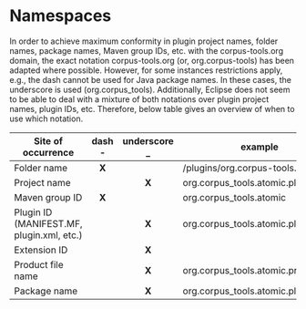 Namespaces
==========

In order to achieve maximum conformity in plugin project names, folder names, package names, Maven group IDs, etc. with the corpus-tools.org domain, the exact notation corpus-tools.org (or, org.corpus-tools) has been adapted where possible. However, for some instances restrictions apply, e.g., the dash cannot be used for Java package names. In these cases, the underscore is used (org.corpus_tools). Additionally, Eclipse does not seem to be able to deal with a mixture of both notations over plugin project names, plugin IDs, etc. Therefore, below table gives an overview of when to use which notation.


| Site of occurrence | dash - | underscore _ | example |
|---|:---:|:---:|---|
| Folder name | **X** | | /plugins/org.corpus-tools.atomic |
| Project name |  | **X** | org.corpus_tools.atomic.plugin |
| Maven group ID | **X** | | org.corpus_tools.atomic |
| Plugin ID (MANIFEST.MF, plugin.xml, etc.) | | **X** | org.corpus_tools.atomic.plugin |
| Extension ID | | **X** | <extension id="org.corpus_tools.atomic.application" point="org.eclipse.core.runtime.applications"> |
| Product file name | | **X** | org.corpus_tools.atomic.product |
| Package name | | **X** | org.corpus_tools.atomic.plugin.core |